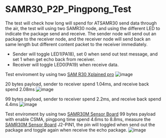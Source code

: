 # SAMR30_P2P_Pingpong_Test
The test will check how long will spend for ATSAMR30 send data through the air, the test will using two SAMR30 node, and using the different LED to indicate the package send and receive.
The sender node will send out an package to the receiver node, and the receiver node will send back an same length but different content packet to the receiver immediately.

- Sender will toggle LED1(PA18), set 0 when send out test message, and set 1 when get echo back from receiver.
- Receiver will toggle LED0(PA19) when receive data.

Test enviroment by using two [SAM R30 Xplained pro](https://www.microchip.com/DevelopmentTools/ProductDetails/ATSAMR30-XPRO)
![image](https://user-images.githubusercontent.com/20182981/119264448-d7747200-bc15-11eb-8cf3-0ee96a7d6896.png)


20 bytes payload, sender to receiver spend 1.04ms, and receive back spend 2.08ms
![image](https://user-images.githubusercontent.com/20182981/119370314-ba0fd880-bce7-11eb-825f-04e89f0f0af1.png)

99 bytes payload, sender to receiver spend 2.2ms, and receive back spend 4.4ms
![image](https://user-images.githubusercontent.com/20182981/119370083-787f2d80-bce7-11eb-9611-5bfa090b4f8a.png)


Test enviroment by using two [SAMR30M Sensor Board](https://www.microchip.com/DevelopmentTools/ProductDetails/PartNO/DT100130)
99 bytes payload with enable CSMA, pingpong time spend 4.6ms to 8.8ms,
measure the [SAMR30M Sensor Board](https://www.microchip.com/DevelopmentTools/ProductDetails/PartNO/DT100130) J2-PIN1, the pin will toggled when send out the package and toggle again when receive the echo package.
![image](https://user-images.githubusercontent.com/20182981/120910112-987efb80-c6ae-11eb-8b1c-86a27c385cd7.png)
